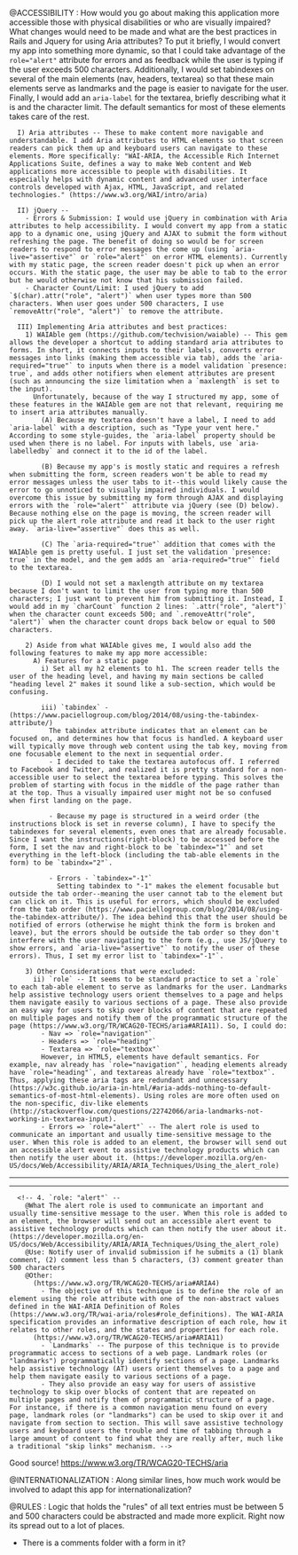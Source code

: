   @ACCESSIBILITY : How would you go about making this application more accessible those with physical disabilities or who are visually impaired? What changes would need to be made and what are the best practices in Rails and Jquery for using Aria attributes?
    To put it briefly, I would convert my app into something more dynamic, so that I could take advantage of the `role="alert"` attribute for errors and as feedback while the user is typing if the user exceeds 500 characters. Additionally, I would set tabindexes on several of the main elements (nav, headers, textarea) so that these main elements serve as landmarks and the page is easier to navigate for the user. Finally, I would add an `aria-label` for the textarea, briefly describing what it is and the character limit. The default semantics for most of these elements takes care of the rest. 

      I) Aria attributes -- These to make content more navigable and understandable. I add Aria attributes to HTML elements so that screen readers can pick them up and keyboard users can navigate to these elements. More specifically: "WAI-ARIA, the Accessible Rich Internet Applications Suite, defines a way to make Web content and Web applications more accessible to people with disabilities. It especially helps with dynamic content and advanced user interface controls developed with Ajax, HTML, JavaScript, and related technologies." (https://www.w3.org/WAI/intro/aria)

      II) jQuery --
        - Errors & Submission: I would use jQuery in combination with Aria attributes to help accessibility. I would convert my app from a static app to a dynamic one, using jQuery and AJAX to submit the form without refreshing the page. The benefit of doing so would be for screen readers to respond to error messages the come up (using `aria-live="assertive"` or `role="alert"` on error HTML elements). Currently with my static page, the screen reader doesn't pick up when an error occurs. With the static page, the user may be able to tab to the error but he would otherwise not know that his submission failed.
        - Character Count/Limit: I used jQuery to add `$(char).attr("role", "alert")` when user types more than 500 characters. When user goes under 500 characters, I use `removeAttr("role", "alert")` to remove the attribute.

      III) Implementing Aria attributes and best practices:
        1) WAIAble gem (https://github.com/techvision/waiable) -- This gem allows the developer a shortcut to adding standard aria attributes to forms. In short, it connects inputs to their labels, converts error messages into links (making them accessible via tab), adds the `aria-required="true"` to inputs when there is a model validation `presence: true`, and adds other notifiers when element attributes are present (such as announcing the size limitation when a `maxlength` is set to the input).
          Unfortunately, because of the way I structured my app, some of these features in the WAIAble gem are not that relevant, requiring me to insert aria attributes manually.
            (A) Because my textarea doesn't have a label, I need to add `aria-label` with a description, such as "Type your vent here." According to some style-guides, the `aria-label` property should be used when there is no label. For inputs with labels, use `aria-labelledby` and connect it to the id of the label.

            (B) Because my app's is mostly static and requires a refresh when submitting the form, screen readers won't be able to read my error messages unless the user tabs to it--this would likely cause the error to go unnoticed to visually impaired individuals. I would overcome this issue by submitting my form through AJAX and displaying errors with the `role="alert"` attribute via jQuery (see (D) below). Because nothing else on the page is moving, the screen reader will pick up the alert role attribute and read it back to the user right away. `aria-live="assertive"` does this as well.

            (C) The `aria-required="true"` addition that comes with the WAIAble gem is pretty useful. I just set the validation `presence: true` in the model, and the gem adds an `aria-required="true"` field to the textarea.

            (D) I would not set a maxlength attribute on my textarea because I don't want to limit the user from typing more than 500 characters; I just want to prevent him from submitting it. Instead, I would add in my `charCount` function 2 lines: `.attr("role", "alert")` when the character count exceeds 500; and `.removeAttr("role", "alert")` when the character count drops back below or equal to 500 characters.

        2) Aside from what WAIAble gives me, I would also add the following features to make my app more accessible:
          A) Features for a static page
            i) Set all my h2 elements to h1. The screen reader tells the user of the heading level, and having my main sections be called "heading level 2" makes it sound like a sub-section, which would be confusing.

            iii) `tabindex` - (https://www.paciellogroup.com/blog/2014/08/using-the-tabindex-attribute/)
              The tabindex attribute indicates that an element can be focused on, and determines how that focus is handled. A keyboard user will typically move through web content using the tab key, moving from one focusable element to the next in sequential order.
              - I decided to take the textarea autofocus off. I referred to Facebook and Twitter, and realized it is pretty standard for a non-accessible user to select the textarea before typing. This solves the problem of starting with focus in the middle of the page rather than at the top. Thus a visually impaired user might not be so confused when first landing on the page.

              - Because my page is structured in a weird order (the instructions block is set in reverse column), I have to specify the tabindexes for several elements, even ones that are already focusable. Since I want the instructions(right-block) to be accessed before the form, I set the nav and right-block to be `tabindex="1"` and set everything in the left-block (including the tab-able elements in the form) to be `tabindx="2"`.

              - Errors - `tabindex="-1"`
                Setting tabindex to "-1" makes the element focusable but outside the tab order--meaning the user cannot tab to the element but can click on it. This is useful for errors, which should be excluded from the tab order (https://www.paciellogroup.com/blog/2014/08/using-the-tabindex-attribute/). The idea behind this that the user should be notified of errors (otherwise he might think the form is broken and leave), but the errors should be outside the tab order so they don't interfere with the user navigating to the form (e.g., use JS/jQuery to show errors, and `aria-live="assertive"` to notify the user of these errors). Thus, I set my error list to `tabindex="-1"`.

        3) Other Considerations that were excluded:
          ii) `role` -- It seems to be standard practice to set a `role` to each tab-able element to serve as landmarks for the user. Landmarks help assistive technology users orient themselves to a page and helps them navigate easily to various sections of a page. These also provide an easy way for users to skip over blocks of content that are repeated on multiple pages and notify them of the programmatic structure of the page (https://www.w3.org/TR/WCAG20-TECHS/aria#ARIA11). So, I could do:
            - Nav => `role="navigation"`
            - Headers => `role="heading"`
            - Textarea => `role="textbox"`
            However, in HTML5, elements have default semantics. For example, nav already has `role="navigation"`, heading elements already have `role="heading"`, and textareas already have `role="textbox"`. Thus, applying these aria tags are redundant and unnecessary (https://w3c.github.io/aria-in-html/#aria-adds-nothing-to-default-semantics-of-most-html-elements). Using roles are more often used on the non-specific, div-like elements (http://stackoverflow.com/questions/22742066/aria-landmarks-not-working-in-textarea-input).
            - Errors => `role="alert"` -- The alert role is used to communicate an important and usually time-sensitive message to the user. When this role is added to an element, the browser will send out an accessible alert event to assistive technology products which can then notify the user about it. (https://developer.mozilla.org/en-US/docs/Web/Accessibility/ARIA/ARIA_Techniques/Using_the_alert_role)

____________________________________________________________________________________
____________________________________________________________________________________


<!--
    @What: WAI-ARIA, the Accessible Rich Internet Applications Suite, defines a way to make Web content and Web applications more accessible to people with disabilities. It especially helps with dynamic content and advanced user interface controls developed with Ajax, HTML, JavaScript, and related technologies. https://www.w3.org/WAI/intro/aria
      WAI-ARIA provides Web authors with the following:
        1. Roles to describe the type of widget presented, such as "menu", "treeitem", "slider", and "progressmeter"
        2. Roles to describe the structure of the Web page, such as headings, regions, and tables (grids)
        3. Properties to describe the state widgets are in, such as "checked" for a check box, or "haspopup" for a menu.
        4. Properties to define live regions of a page that are likely to get updates (such as stock quotes), as well as an interruption policy for those updates—for example, critical updates may be presented in an alert dialog box, and incidental updates occur within the page
        5. Properties for drag-and-drop that describe drag sources and drop targets
        6. A way to provide keyboard navigation for the Web objects and events, such as those mentioned above -->



  <!-- Static Features:
    `for` -- links labels to their inputs.
    `aria-labelledby` -- With the aria-labelledby attribute, authors can use a visible text element on the page as a label for a focusable element. (https://www.w3.org/TR/WCAG20-TECHS/aria#ARIA7)
    `aria-label` -- Same as aria-labelledby, but should be used when there is no text on the page that can be referenced to as the label. When a screen reader encounters the object, the aria-label text is read so that the user will know what it is.
    `aria-describedby` -- Using aria-describedby to provide descriptions of images when a short text alternative does not adequately convey the function or information provided in the object. (https://www.w3.org/TR/WCAG20-TECHS/aria#ARIA15)
    `role: "textbox"` -- The textbox role is used to identify an element that allows the input of free-form text. When this role is added to an element, the browser will send out an accessible textbox event to assistive technology products which can then notify the user about it.
      When the textbox role is added to an element, or such an element becomes visible, the user agent should do the following:
        1. Expose the element as having a textbox role in the operating system's accessibility API.
        2. Fire an accessible textbox event using the operating system's accessibility API if it supports it.
      Assistive technology products should listen for such an event and notify the user accordingly:
        1. Screen readers should announce its label and role when focus first lands on a textbox. If it also contains content, this should be announced as with a regular textbox.
        2. Screen magnifiers may enlarge the textbox.
          (https://developer.mozilla.org/en-US/docs/Web/Accessibility/ARIA/ARIA_Techniques/Using_the_textbox_role)
    `aria-multiline` -- use this because although inputs are usually submitted via ENTER or RETURN, textareas are not. This property informs the author of this distinction. Where this is multi-line and the input of line breaks is supported, e.g. when using a HTML <textarea>, it is necessary to also set aria-multiline=”true”.
      (https://www.w3.org/TR/wai-aria/states_and_properties#aria-multiline)
    `aria-required: "true"` -- property indicates that user input is required before(after?) submission. -->

  <!-- Dynamic Features:
    To change:
      1. `remote: "true"` -- this turns the request over to AJAX.

      2. `aria-hidden: "false"` --
        @What: [true] -- skips element/element is not identified by screen reader. [false] -- element is accessible.
        @Use: Toggle false for errors or anytime an element is shown/appears.

      3. `aria-live: "[assertive/passive]"` --
        @What: This tag indicates that an element will be updated, and describes the types of updates the user agents, assistive technologies, and user can expect from the live region.
        @Use: Notify when user exceeds 500 characters.
        @Other:
          (https://www.w3.org/TR/WCAG20-TECHS/aria#ARIA19)
            - The content within the aria-live region is automatically read by the AT (Assistive Technologies), without the AT having to focus on the place where the text is displayed.
            - `role=alert` which is equivalent to using `aria-live=assertive`.
            - Great Example Errors in jQuery! -->


      <!-- 4. `role: "alert"` --
        @What The alert role is used to communicate an important and usually time-sensitive message to the user. When this role is added to an element, the browser will send out an accessible alert event to assistive technology products which can then notify the user about it. (https://developer.mozilla.org/en-US/docs/Web/Accessibility/ARIA/ARIA_Techniques/Using_the_alert_role)
        @Use: Notify user of invalid submission if he submits a (1) blank comment, (2) comment less than 5 characters, (3) comment greater than 500 characters
        @Other:
          (https://www.w3.org/TR/WCAG20-TECHS/aria#ARIA4)
            - The objective of this technique is to define the role of an element using the role attribute with one of the non-abstract values defined in the WAI-ARIA Definition of Roles (https://www.w3.org/TR/wai-aria/roles#role_definitions). The WAI-ARIA specification provides an informative description of each role, how it relates to other roles, and the states and properties for each role.
          (https://www.w3.org/TR/WCAG20-TECHS/aria#ARIA11)
            - `Landmarks` -- The purpose of this technique is to provide programmatic access to sections of a web page. Landmark roles (or "landmarks") programmatically identify sections of a page. Landmarks help assistive technology (AT) users orient themselves to a page and help them navigate easily to various sections of a page.
            - They also provide an easy way for users of assistive technology to skip over blocks of content that are repeated on multiple pages and notify them of programmatic structure of a page. For instance, if there is a common navigation menu found on every page, landmark roles (or "landmarks") can be used to skip over it and navigate from section to section. This will save assistive technology users and keyboard users the trouble and time of tabbing through a large amount of content to find what they are really after, much like a traditional "skip links" mechanism. -->

<!--
  jQuery:
    jQuery attr() Method -- The attr() method sets or returns attributes and values of the selected elements.
      (https://www.w3schools.com/jquery/html_attr.asp)
      (http://stackoverflow.com/questions/27752210/how-to-use-jquery-how-to-change-the-aria-expanded-false-part-of-a-dom-element)

    Toggle Char max exceeded -- when char > 500, toggle class ON to notify that char limit exceeded. When <= 500, toggle class OFF. -->





Good source!
  https://www.w3.org/TR/WCAG20-TECHS/aria



  @INTERNATIONALIZATION : Along similar lines, how much work would be involved to adapt this app for internationalization?






  @RULES : Logic that holds the "rules" of all text entries must be between 5 and 500 characters could be abstracted and made more explicit. Right now its spread out to a lot of places.

  - There is a comments folder with a form in it?
